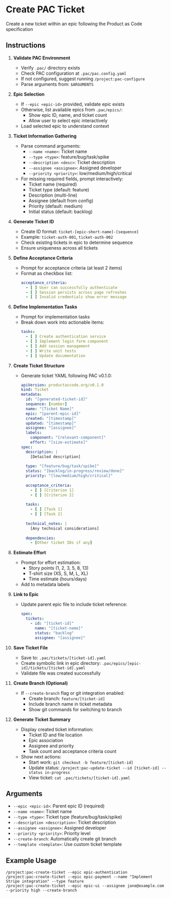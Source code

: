 # Create PAC Ticket

Create a new ticket within an epic following the Product as Code specification

## Instructions

1. **Validate PAC Environment**
   - Verify `.pac/` directory exists
   - Check PAC configuration at `.pac/pac.config.yaml`
   - If not configured, suggest running `/project:pac-configure`
   - Parse arguments from: `$ARGUMENTS`

2. **Epic Selection**
   - If `--epic <epic-id>` provided, validate epic exists
   - Otherwise, list available epics from `.pac/epics/`:
     - Show epic ID, name, and ticket count
     - Allow user to select epic interactively
   - Load selected epic to understand context

3. **Ticket Information Gathering**
   - Parse command arguments:
     - `--name <name>`: Ticket name
     - `--type <type>`: feature/bug/task/spike
     - `--description <desc>`: Ticket description
     - `--assignee <assignee>`: Assigned developer
     - `--priority <priority>`: low/medium/high/critical
   - For missing required fields, prompt interactively:
     - Ticket name (required)
     - Ticket type (default: feature)
     - Description (multi-line)
     - Assignee (default from config)
     - Priority (default: medium)
     - Initial status (default: backlog)

4. **Generate Ticket ID**
   - Create ID format: `ticket-[epic-short-name]-[sequence]`
   - Example: `ticket-auth-001`, `ticket-auth-002`
   - Check existing tickets in epic to determine sequence
   - Ensure uniqueness across all tickets

5. **Define Acceptance Criteria**
   - Prompt for acceptance criteria (at least 2 items)
   - Format as checkbox list:
     ```yaml
     acceptance_criteria:
       - [ ] User can successfully authenticate
       - [ ] Session persists across page refreshes
       - [ ] Invalid credentials show error message
     ```

6. **Define Implementation Tasks**
   - Prompt for implementation tasks
   - Break down work into actionable items:
     ```yaml
     tasks:
       - [ ] Create authentication service
       - [ ] Implement login form component
       - [ ] Add session management
       - [ ] Write unit tests
       - [ ] Update documentation
     ```

7. **Create Ticket Structure**
   - Generate ticket YAML following PAC v0.1.0:
     ```yaml
     apiVersion: productascode.org/v0.1.0
     kind: Ticket
     metadata:
       id: "[generated-ticket-id]"
       sequence: [number]
       name: "[Ticket Name]"
       epic: "[parent-epic-id]"
       created: "[timestamp]"
       updated: "[timestamp]"
       assignee: "[assignee]"
       labels:
         component: "[relevant-component]"
         effort: "[size-estimate]"
     spec:
       description: |
         [Detailed description]
         
       type: "[feature/bug/task/spike]"
       status: "[backlog/in-progress/review/done]"
       priority: "[low/medium/high/critical]"
       
       acceptance_criteria:
         - [ ] [Criterion 1]
         - [ ] [Criterion 2]
         
       tasks:
         - [ ] [Task 1]
         - [ ] [Task 2]
         
       technical_notes: |
         [Any technical considerations]
         
       dependencies:
         - [Other ticket IDs if any]
     ```

8. **Estimate Effort**
   - Prompt for effort estimation:
     - Story points (1, 2, 3, 5, 8, 13)
     - T-shirt size (XS, S, M, L, XL)
     - Time estimate (hours/days)
   - Add to metadata labels

9. **Link to Epic**
   - Update parent epic file to include ticket reference:
     ```yaml
     spec:
       tickets:
         - id: "[ticket-id]"
           name: "[ticket-name]"
           status: "backlog"
           assignee: "[assignee]"
     ```

10. **Save Ticket File**
    - Save to: `.pac/tickets/[ticket-id].yaml`
    - Create symbolic link in epic directory:
      `.pac/epics/[epic-id]/tickets/[ticket-id].yaml`
    - Validate file was created successfully

11. **Create Branch (Optional)**
    - If `--create-branch` flag or git integration enabled:
      - Create branch: `feature/[ticket-id]`
      - Include branch name in ticket metadata
      - Show git commands for switching to branch

12. **Generate Ticket Summary**
    - Display created ticket information:
      - Ticket ID and file location
      - Epic association
      - Assignee and priority
      - Task count and acceptance criteria count
    - Show next actions:
      - Start work: `git checkout -b feature/[ticket-id]`
      - Update status: `/project:pac-update-ticket --id [ticket-id] --status in-progress`
      - View ticket: `cat .pac/tickets/[ticket-id].yaml`

## Arguments

- `--epic <epic-id>`: Parent epic ID (required)
- `--name <name>`: Ticket name
- `--type <type>`: Ticket type (feature/bug/task/spike)
- `--description <description>`: Ticket description
- `--assignee <assignee>`: Assigned developer
- `--priority <priority>`: Priority level
- `--create-branch`: Automatically create git branch
- `--template <template>`: Use custom ticket template

## Example Usage

```
/project:pac-create-ticket --epic epic-authentication
/project:pac-create-ticket --epic epic-payment --name "Implement Stripe integration" --type feature
/project:pac-create-ticket --epic epic-ui --assignee jane@example.com --priority high --create-branch
```